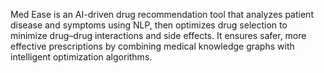 Med Ease is an AI-driven drug recommendation tool that analyzes patient disease and symptoms using NLP, then optimizes drug selection to minimize drug–drug interactions and side effects. It ensures safer, more effective prescriptions by combining medical knowledge graphs with intelligent optimization algorithms.
